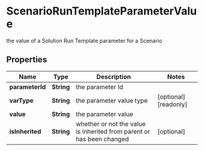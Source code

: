 

# ScenarioRunTemplateParameterValue

the value of a Solution Run Template parameter for a Scenario

## Properties

Name | Type | Description | Notes
------------ | ------------- | ------------- | -------------
**parameterId** | **String** | the parameter Id | 
**varType** | **String** | the parameter value type |  [optional] [readonly]
**value** | **String** | the parameter value | 
**isInherited** | **String** | whether or not the value is inherited from parent or has been changed |  [optional]



